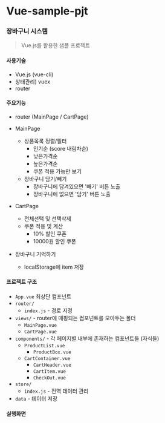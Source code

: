 # Vue-sample-pjt

### 장바구니 시스템

> Vue.js를 활용한 샘플 프로젝트



#### 사용기술

- Vue.js (vue-cli)
- 상태관리) vuex
- router



#### 주요기능

- router (MainPage / CartPage)

- MainPage
  - 상품목록 정렬/필터
    - 인기순 (score 내림차순)
    - 낮은가격순
    - 높은가격순
    - 쿠폰 적용 가능만 보기
  - 장바구니 담기/빼기
    - 장바구니에 담겨있으면 '빼기' 버튼 노출
    - 장바구니에 없으면 '담기' 버튼 노출
- CartPage
  - 전체선택 및 선택삭제
  - 쿠폰 적용 및 계산
    - 10% 할인 쿠폰
    - 10000원 할인 쿠폰
- 장바구니 기억하기
  - localStorage에 item 저장



#### 프로젝트 구조

- `App.vue` 최상단 컴포넌트
- `router/`
  - `index.js` - 경로 지정
- `views/` - router에 매핑되는 컴포넌트를 모아두는 폴더
  - `MainPage.vue`
  - `CartPage.vue`
- `components/`  - 각 페이지별 내부에 존재하는 컴포넌트들 (자식들)
  - `ProductList.vue`
    - `ProductBox.vue`
  - `CartContainer.vue`
    - `CartHeader.vue`
    - `CartItem.vue`
    - `CheckOut.vue`
- `store/`
  - `index.js` - 전역 데이터 관리
- `data` - 데이터 저장



#### 실행화면

